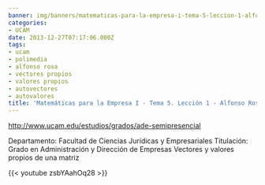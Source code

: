 ```yaml
---
banner: img/banners/matematicas-para-la-empresa-i-tema-5-leccion-1-alfonso-rosa.jpg
categories:
- UCAM
date: 2013-12-27T07:17:06.000Z
tags:
- ucam
- polimedia
- alfonso rosa
- vectores propios
- valores propios
- autovectores
- autovalores
title: 'Matemáticas para la Empresa I - Tema 5. Lección 1 - Alfonso Rosa'
---
```


http://www.ucam.edu/estudios/grados/ade-semipresencial

Departamento: Facultad de Ciencias Jurídicas y Empresariales
Titulación: Grado en Administración y Dirección de Empresas
Vectores y valores propios de una matriz

{{< youtube zsbYAahOq28 >}}
